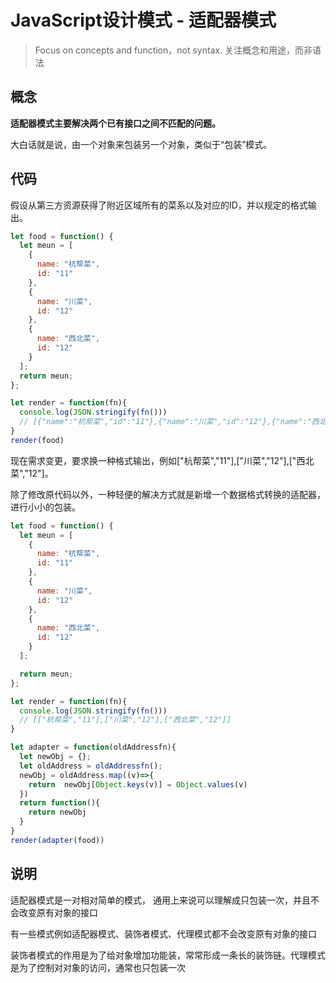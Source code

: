 # JavaScript设计模式 - 适配器模式

> Focus on concepts and function，not syntax. 关注概念和用途，而非语法

## 概念

**适配器模式主要解决两个已有接口之间不匹配的问题。**

大白话就是说，由一个对象来包装另一个对象，类似于“包装”模式。
## 代码

假设从第三方资源获得了附近区域所有的菜系以及对应的ID，并以规定的格式输出。
```javascript
let food = function() {
  let meun = [
    {
      name: "杭帮菜",
      id: "11"
    },
    {
      name: "川菜",
      id: "12"
    },
    {
      name: "西北菜",
      id: "12"
    }
  ];
  return meun;
};

let render = function(fn){
  console.log(JSON.stringify(fn()))
  // [{"name":"杭帮菜","id":"11"},{"name":"川菜","id":"12"},{"name":"西北菜","id":"12"}]
}
render(food)
```

现在需求变更，要求换一种格式输出，例如["杭帮菜","11"],["川菜","12"],["西北菜","12"]。

除了修改原代码以外，一种轻便的解决方式就是新增一个数据格式转换的适配器，进行小小的包装。

```javascript
let food = function() {
  let meun = [
    {
      name: "杭帮菜",
      id: "11"
    },
    {
      name: "川菜",
      id: "12"
    },
    {
      name: "西北菜",
      id: "12"
    }
  ];

  return meun;
};

let render = function(fn){
  console.log(JSON.stringify(fn()))
  // [["杭帮菜","11"],["川菜","12"],["西北菜","12"]]
}

let adapter = function(oldAddressfn){
  let newObj = {};
  let oldAddress = oldAddressfn();
  newObj = oldAddress.map((v)=>{
    return  newObj[Object.keys(v)] = Object.values(v)
  })
  return function(){
    return newObj
  }
}
render(adapter(food))
```

## 说明

适配器模式是一对相对简单的模式， 通用上来说可以理解成只包装一次，并且不会改变原有对象的接口

有一些模式例如适配器模式、装饰者模式、代理模式都不会改变原有对象的接口

装饰者模式的作用是为了给对象增加功能装，常常形成一条长的装饰链。代理模式是为了控制对对象的访问，通常也只包装一次